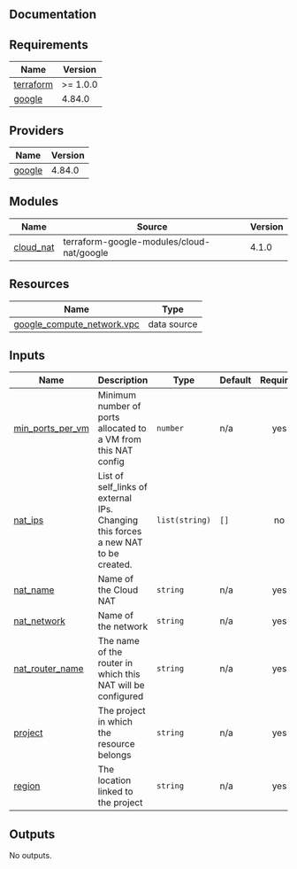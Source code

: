 ## Documentation

<!-- BEGINNING OF PRE-COMMIT-TERRAFORM DOCS HOOK -->

## Requirements

| Name                                                                     | Version  |
| ------------------------------------------------------------------------ | -------- |
| <a name="requirement_terraform"></a> [terraform](#requirement_terraform) | >= 1.0.0 |
| <a name="requirement_google"></a> [google](#requirement_google)          | 4.84.0   |

## Providers

| Name                                                      | Version |
| --------------------------------------------------------- | ------- |
| <a name="provider_google"></a> [google](#provider_google) | 4.84.0  |

## Modules

| Name                                                            | Source                                    | Version |
| --------------------------------------------------------------- | ----------------------------------------- | ------- |
| <a name="module_cloud_nat"></a> [cloud\_nat](#module_cloud_nat) | terraform-google-modules/cloud-nat/google | 4.1.0   |

## Resources

| Name                                                                                                                            | Type        |
| ------------------------------------------------------------------------------------------------------------------------------- | ----------- |
| [google_compute_network.vpc](https://registry.terraform.io/providers/hashicorp/google/4.84.0/docs/data-sources/compute_network) | data source |

## Inputs

| Name                                                                                 | Description                                                                        | Type           | Default | Required |
| ------------------------------------------------------------------------------------ | ---------------------------------------------------------------------------------- | -------------- | ------- | :------: |
| <a name="input_min_ports_per_vm"></a> [min\_ports\_per\_vm](#input_min_ports_per_vm) | Minimum number of ports allocated to a VM from this NAT config                     | `number`       | n/a     |   yes    |
| <a name="input_nat_ips"></a> [nat\_ips](#input_nat_ips)                              | List of self\_links of external IPs. Changing this forces a new NAT to be created. | `list(string)` | `[]`    |    no    |
| <a name="input_nat_name"></a> [nat\_name](#input_nat_name)                           | Name of the Cloud NAT                                                              | `string`       | n/a     |   yes    |
| <a name="input_nat_network"></a> [nat\_network](#input_nat_network)                  | Name of the network                                                                | `string`       | n/a     |   yes    |
| <a name="input_nat_router_name"></a> [nat\_router\_name](#input_nat_router_name)     | The name of the router in which this NAT will be configured                        | `string`       | n/a     |   yes    |
| <a name="input_project"></a> [project](#input_project)                               | The project in which the resource belongs                                          | `string`       | n/a     |   yes    |
| <a name="input_region"></a> [region](#input_region)                                  | The location linked to the project                                                 | `string`       | n/a     |   yes    |

## Outputs

No outputs.

<!-- END OF PRE-COMMIT-TERRAFORM DOCS HOOK -->

